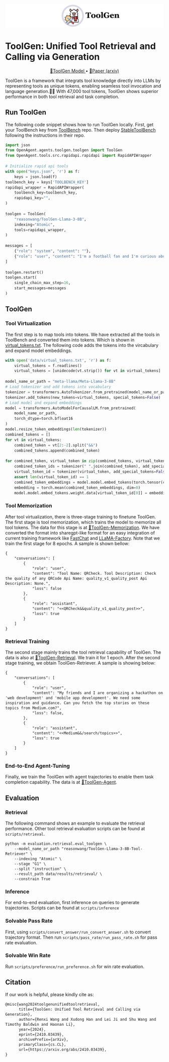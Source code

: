 ![banner.png](assets/banner.png)
# ToolGen: Unified Tool Retrieval and Calling via Generation

<p align="center">
    <a href="https://huggingface.co/collections/reasonwang/toolgen-668a46a4959745ec8e9891f6">🤗ToolGen Model </a>
    • 
	<a href="https://arxiv.org/pdf/2410.03439">📄Paper (arxiv)</a>
	<!-- •  -->
    <!-- <a href="https://huggingface.co/datasets/reasonwang/ToolGen-Datasets">🤗ToolGen Datasets</a> -->
</p>

ToolGen is a framework that integrats tool knowledge directly into LLMs by representing tools as unique tokens, enabling seamless tool invocation and language generation.🔧🦙 With 47,000 tool tokens, ToolGen shows superior performance in both tool retrieval and task completion.


## Run ToolGen

The following code snippet shows how to run ToolGen locally. First, get your ToolBench key from [ToolBench](https://github.com/OpenBMB/ToolBench) repo. Then deploy [StableToolBench](https://github.com/THUNLP-MT/StableToolBench) following the instructions in their repo.

```python
import json
from OpenAgent.agents.toolgen.toolgen import ToolGen
from OpenAgent.tools.src.rapidapi.rapidapi import RapidAPIWrapper

# Initialize rapid api tools
with open("keys.json", 'r') as f:
    keys = json.load(f)
toolbench_key = keys['TOOLBENCH_KEY']
rapidapi_wrapper = RapidAPIWrapper(
    toolbench_key=toolbench_key,
    rapidapi_key="",
)

toolgen = ToolGen(
    "reasonwang/ToolGen-Llama-3-8B",
    indexing="Atomic",
    tools=rapidapi_wrapper,
)

messages = [
    {"role": "system", "content": ""},
    {"role": "user", "content": "I'm a football fan and I'm curious about the different team names used in different leagues and countries. Can you provide me with an extensive list of football team names and their short names? It would be great if I could access more than 7000 team names. Additionally, I would like to see the first 25 team names and their short names using the basic plan."}
]

toolgen.restart()
toolgen.start(
    single_chain_max_step=16,
    start_messages=messages
)

```
## ToolGen
### Tool Virtualization
The first step is to map tools into tokens. We have extracted all the tools in ToolBench and converted them into tokens. Which is shown in [virtual_tokens.txt](data/virtual_tokens.txt). The following code adds the tokens into the vircabulary and expand model embeddings.

```python
with open('data/virtual_tokens.txt', 'r') as f:
    virtual_tokens = f.readlines()
    virtual_tokens = [unidecode(vt.strip()) for vt in virtual_tokens]

model_name_or_path = "meta-llama/Meta-Llama-3-8B"
# Load tokenizer and add tokens into vocabulary
tokenizer = transformers.AutoTokenizer.from_pretrained(model_name_or_path)
tokenizer.add_tokens(new_tokens=virtual_tokens, special_tokens=False)
# Load model and expand embeddings
model = transformers.AutoModelForCausalLM.from_pretrained(
    model_name_or_path,
    torch_dtype=torch.bfloat16
)
model.resize_token_embeddings(len(tokenizer))
combined_tokens = []
for vt in virtual_tokens:
    combined_token = vt[2:-2].split("&&")
    combined_tokens.append(combined_token)
    
for combined_token, virtual_token in zip(combined_tokens, virtual_tokens):
    combined_token_ids = tokenizer(" ".join(combined_token), add_special_tokens=False).input_ids
    virtual_token_id = tokenizer(virtual_token, add_special_tokens=False).input_ids
    assert len(virtual_token_id) == 1
    combined_token_embeddings = model.model.embed_tokens(torch.tensor(combined_token_ids).to(model.device))
    embedding = torch.mean(combined_token_embeddings, dim=0)
    model.model.embed_tokens.weight.data[virtual_token_id[0]] = embedding
```

### Tool Memorization
After tool virtualization, there is three-stage training to finetune ToolGen. The first stage is tool memorization, which trains the model to memorize all tool tokens. The data for this stage is at [🤗ToolGen-Memorization](https://huggingface.co/datasets/reasonwang/ToolGen-Datasets/blob/main/toolgen_atomic_memorization.json). We have converted the format into sharegpt-like format for an easy integration of current training framework like [FastChat](https://github.com/lm-sys/FastChat) and [LLaMA-Factory](https://github.com/hiyouga/LLaMA-Factory). Note that we train the first stage for 8 epochs. A sample is shown bellow:
```
{
    "conversations": [
        {
            "role": "user",
            "content": "Tool Name: QRCheck. Tool Description: Check the quality of any QRCode Api Name: quality_v1_quality_post Api Description: None.",
            "loss": false
        },
        {
            "role": "assistant",
            "content": "<<QRCheck&&quality_v1_quality_post>>",
            "loss": true
        }
    ]
}
```

### Retrieval Training
The second stage mainly trains the tool retrieval capability of ToolGen. The data is also at [🤗ToolGen-Retrieval](https://huggingface.co/datasets/reasonwang/ToolGen-Datasets/blob/main/toolgen_atomic_retrieval_G123.json). We train it for 1 epoch. After the second stage training, we obtain ToolGen-Retriever. A sample is showing below:
```
{
    "conversations": [
        {
            "role": "user",
            "content": "My friends and I are organizing a hackathon on 'web development' and 'mobile app development'. We need some inspiration and guidance. Can you fetch the top stories on these topics from Medium.com?",
            "loss": false,
        },
        {
            "role": "assistant",
            "content": "<<Medium&&/search/topics>>",
            "loss": true
        }
    ]
}
```
### End-to-End Agent-Tuning
Finally, we train the ToolGen with agent trajectories to enable them task completion capability. The data is at [🤗ToolGen-Agent](https://huggingface.co/datasets/reasonwang/ToolGen-Datasets/blob/main/toolgen_atomic_G123_dfs.json).


## Evaluation
### Retrieval
The following command shows an example to evaluate the retrieval performance. Other tool retrieval evaluation scripts can be found at `scripts/retrieval`.

```
python -m evaluation.retrieval.eval_toolgen \
    --model_name_or_path "reasonwang/ToolGen-Llama-3-8B-Tool-Retriever" \
    --indexing "Atomic" \
    --stage "G1" \
    --split "instruction" \
    --result_path data/results/retrieval/ \
    --constrain True
```

### Inference
For end-to-end evaluation, first inference on queries to generate trajectories. Scripts can be found at `scripts/inference`

### Solvable Pass Rate
First, using `scripts/convert_answer/run_convert_answer.sh` to convert trajectory format. Then run `scripts/pass_rate/run_pass_rate.sh` for pass rate evaluation.

### Solvable Win Rate
Run `scripts/preference/run_preference.sh` for win rate evaluation.

## Citation
If our work is helpful, please kindly cite as:
```
@misc{wang2024toolgenunifiedtoolretrieval,
      title={ToolGen: Unified Tool Retrieval and Calling via Generation}, 
      author={Renxi Wang and Xudong Han and Lei Ji and Shu Wang and Timothy Baldwin and Haonan Li},
      year={2024},
      eprint={2410.03439},
      archivePrefix={arXiv},
      primaryClass={cs.CL},
      url={https://arxiv.org/abs/2410.03439}, 
}
```

